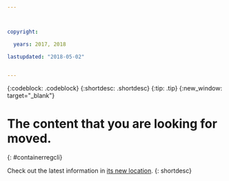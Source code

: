 ```yaml
---



copyright:

  years: 2017, 2018

lastupdated: "2018-05-02"


---
```


{:codeblock: .codeblock}
{:shortdesc: .shortdesc}
{:tip: .tip}
{:new_window: target="_blank"}

# The content that you are looking for moved.
{: #containerregcli}

Check out the latest information in [its new location](../../services/Registry/registry_cli.html).
{: shortdesc}
